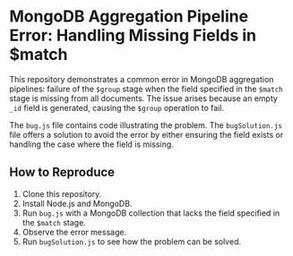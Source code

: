 # MongoDB Aggregation Pipeline Error: Handling Missing Fields in $match

This repository demonstrates a common error in MongoDB aggregation pipelines: failure of the `$group` stage when the field specified in the `$match` stage is missing from all documents.  The issue arises because an empty `_id` field is generated, causing the `$group` operation to fail.

The `bug.js` file contains code illustrating the problem.  The `bugSolution.js` file offers a solution to avoid the error by either ensuring the field exists or handling the case where the field is missing.

## How to Reproduce

1. Clone this repository.
2. Install Node.js and MongoDB.
3. Run `bug.js` with a MongoDB collection that lacks the field specified in the `$match` stage.
4. Observe the error message.
5. Run `bugSolution.js` to see how the problem can be solved.
